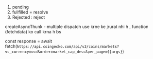 <!-- fetch -->
1. pending
2. fullfilled = resolve
3. Rejected : reject

createAsyncThunk - multiple dispatch use krne ke jrurat nhi h , function (fetchdata) ko call krna h bs

const response = await fetch(`https://api.coingecko.com/api/v3/coins/markets?vs_currency=usd&order=market_cap_desc&per_page=${args}`)